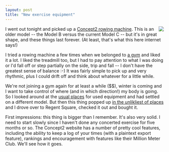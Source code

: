```yaml
---
layout: post
title: "New exercise equipment"
---
```




<a href='http://www.concept2.com/'><img src='http://www.concept2.com/media/modelB250.jpg' align='right' border='0'/></a>
I went out tonight and picked up a <a href="http://www.concept2.com/products/ir/indoor_rower.asp">Concept2 rowing machine</a>. This is an older model -- the Model B versus the current Model C -- but it's in great shape, and these things last forever. (At least, that's what this here internet says!)</p>

<p>I tried a rowing machine a few times when we belonged to <a href="http://www.club1.cc/">a gym</a> and liked it a lot. I liked the treadmill too, but I had to pay attention to what I was doing or I'd fall off or step partially on the side, trip and fall -- I don't have the greatest sense of balance :-) It was fairly simple to pick up and very rhythmic, plus I could drift off and think about whatever for a little while.</p>

<p>We're not joining a gym again for at least a while ($$), winter is coming and I want to take control of where (and in which direction!) my body is going. So I looked around at the <a href="http://www.ebay.com/">usual places</a> for used equipment and had settled on a different model. But then this thing popped up <a href="http://www.pittsburghpennysaver.com/">in the unlikliest of places</a> and I drove over to Regent Square, checked it out and bought it.</p>

<p>First impressions: this thing is bigger than I remember. It's also very solid. I need to start slowly since I haven't done any concerted exercise for five months or so. The Concept2 website has a number of pretty cool features, including the ability to keep a log of your times (with a plaintext export feature), rankings and encouragement with features like their Million Meter Club. We'll see how it goes.


